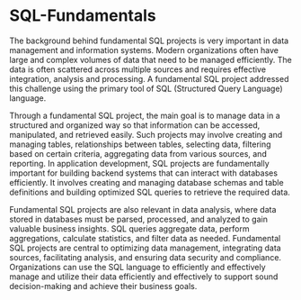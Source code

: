 # SQL-Fundamentals

The background behind fundamental SQL projects is very important in data management and information systems. Modern organizations often have large and complex volumes of data that need to be managed efficiently. The data is often scattered across multiple sources and requires effective integration, analysis and processing. A fundamental SQL project addressed this challenge using the primary tool of SQL (Structured Query Language) language.

Through a fundamental SQL project, the main goal is to manage data in a structured and organized way so that information can be accessed, manipulated, and retrieved easily. Such projects may involve creating and managing tables, relationships between tables, selecting data, filtering based on certain criteria, aggregating data from various sources, and reporting. In application development, SQL projects are fundamentally important for building backend systems that can interact with databases efficiently. It involves creating and managing database schemas and table definitions and building optimized SQL queries to retrieve the required data.

Fundamental SQL projects are also relevant in data analysis, where data stored in databases must be parsed, processed, and analyzed to gain valuable business insights. SQL queries aggregate data, perform aggregations, calculate statistics, and filter data as needed. Fundamental SQL projects are central to optimizing data management, integrating data sources, facilitating analysis, and ensuring data security and compliance. Organizations can use the SQL language to efficiently and effectively manage and utilize their data efficiently and effectively to support sound decision-making and achieve their business goals.
